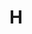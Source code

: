 # H

<script setup> 
    import { Propertys } from '@data/css/property.js'       
    const baseCssUrl = 'https://developer.mozilla.org/zh-CN/docs/Web/CSS/'       
    const { H } = Propertys  
                  
    //下面表格将使用自定义组件               
</script>   

<template v-for="item in H">
<Mcard :item=item :linkUrl=baseCssUrl></Mcard>
</template>